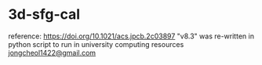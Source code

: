 # 3d-sfg-cal

reference: https://doi.org/10.1021/acs.jpcb.2c03897
"v8.3" was re-written in python script to run in university computing resources
jongcheol1422@gmail.com
